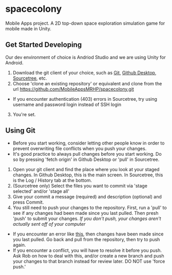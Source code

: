 # spacecolony
Mobile Apps project. A 2D top-down space exploration simulation game for mobile made in Unity.


## Get Started Developing
Our dev environment of choice is Andriod Studio and we are using Unity for Android.

1. Download the git client of your choice, such as [Git](https://git-scm.com/downloads), [Github Desktop](https://desktop.github.com/), [Sourcetree](https://www.sourcetreeapp.com/), etc.
2. Choose 'clone an existing repository' or equivalent and clone from the url https://github.com/MobileAppsMRHP/spacecolony.git
  - If you encounter authentication (403) errors in Sourcetree, try using username and password login instead of SSH login
3. You're set. 

## Using Git
- Before you start working, consider letting other people know in order to prevent overwriting file conflicts when you push your changes.
- It's good practice to always pull changes before you start working. Do so by pressing 'fetch origin' in Github Desktop or 'pull' in Sourcetree.

1. Open your git client and find the place where you look at your staged changes. In Github Desktop, this is the main screen. In Sourcetree, this is the Log / History tab at the bottom. 
2. (Sourcetree only) Select the files you want to commit via 'stage selected' and/or 'stage all'
3. Give your commit a message (required) and description (optional) and press Commit.
4. You still need to push your changes to the repository. First, run a 'pull' to see if any changes had been made since you last pulled. Then presh 'push' to submit your changes. *If you don't push, your changes aren't actually sent off of your computer*
  - If you encounter an error like [this](https://gist.github.com/budak7273/11263d4a88483189532e38d4d1d8947c), then changes have been made since you last pulled. Go back and pull from the repository, then try to push again.
  - If you encounter a conflict, you will have to resolve it before you push. Ask Rob on how to deal with this, and/or create a new branch and push your changes to that branch instead for review later. DO NOT use 'force push.'
